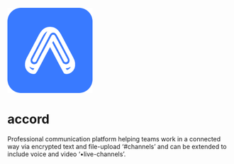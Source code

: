 ![Accord Logo](https://github.com/phamyourfam/accord/blob/web-app-client/public/logo192.png)
# accord
Professional communication platform helping teams work in a connected way via encrypted text and file-upload ‘#channels’ and can be extended to include voice and video ‘•live-channels’.
